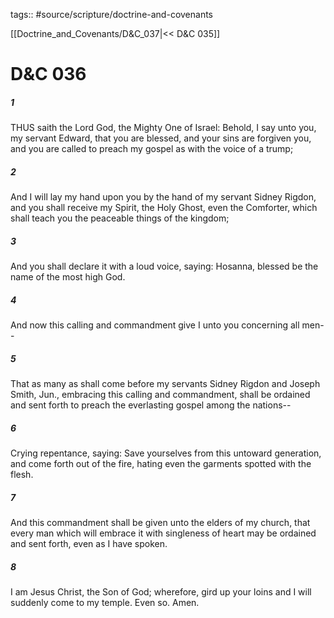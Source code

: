 tags:: #source/scripture/doctrine-and-covenants

[[Doctrine_and_Covenants/D&C_037|<< D&C 035]]

# D&C 036

##### 1

THUS saith the Lord God, the Mighty One of Israel: Behold, I say unto you, my servant Edward, that you are blessed, and your sins are forgiven you, and you are called to preach my gospel as with the voice of a trump;

##### 2

And I will lay my hand upon you by the hand of my servant Sidney Rigdon, and you shall receive my Spirit, the Holy Ghost, even the Comforter, which shall teach you the peaceable things of the kingdom;

##### 3

And you shall declare it with a loud voice, saying: Hosanna, blessed be the name of the most high God.

##### 4

And now this calling and commandment give I unto you concerning all men--

##### 5

That as many as shall come before my servants Sidney Rigdon and Joseph Smith, Jun., embracing this calling and commandment, shall be ordained and sent forth to preach the everlasting gospel among the nations--

##### 6

Crying repentance, saying: Save yourselves from this untoward generation, and come forth out of the fire, hating even the garments spotted with the flesh.

##### 7

And this commandment shall be given unto the elders of my church, that every man which will embrace it with singleness of heart may be ordained and sent forth, even as I have spoken.

##### 8

I am Jesus Christ, the Son of God; wherefore, gird up your loins and I will suddenly come to my temple. Even so. Amen.
